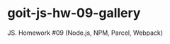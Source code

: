 # goit-js-hw-09-gallery

JS. Homework #09 (Node.js, NPM, Parcel, Webpack)

<!-- Разбей задание на несколько подзадач:

Создание и рендер разметки по массиву данных galleryItems из app.js и предоставленному шаблону. DONE!
Реализация делегирования на галерее ul.js-gallery и получение url большого изображения. DONE!
Открытие модального окна по клику на элементе галереи. DONE!
Подмена значения атрибута src элемента img.lightbox__image. DONE!
Закрытие модального окна по клику на кнопку button[data-action="close-lightbox"]. DONE!
Очистка значения атрибута src элемента img.lightbox__image. Это необходимо для того, чтобы при следующем открытии модального окна, пока грузится изображение, мы не видели предыдущее.

Дополнительно
Следующий функционал не обязателен при сдаче задания, но будет хорошей практикой по работе с событиями.

Закрытие модального окна по клику на div.lightbox__overlay.
Закрытие модального окна по нажатию клавиши ESC.
Пролистывание изображений галереи в открытом модальном окне клавишами "влево" и "вправо". -->

